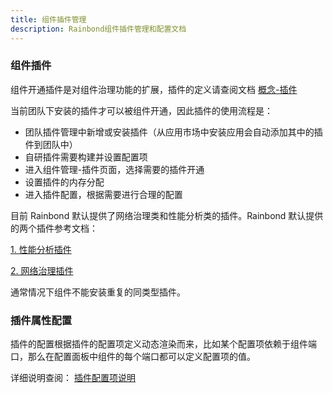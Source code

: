 ```yaml
---
title: 组件插件管理
description: Rainbond组件插件管理和配置文档
---
```


### 组件插件

组件开通插件是对组件治理功能的扩展，插件的定义请查阅文档 [概念-插件](../../../quick-start/get-start/concept/plugin)

当前团队下安装的插件才可以被组件开通，因此插件的使用流程是：

- 团队插件管理中新增或安装插件（从应用市场中安装应用会自动添加其中的插件到团队中）
- 自研插件需要构建并设置配置项
- 进入组件管理-插件页面，选择需要的插件开通
- 设置插件的内存分配
- 进入插件配置，根据需要进行合理的配置

目前 Rainbond 默认提供了网络治理类和性能分析类的插件。Rainbond 默认提供的两个插件参考文档：

[1. 性能分析插件](../../user-manual/plugin-manage/tcm-plugin/)

[2. 网络治理插件](../../user-manual/plugin-manage/mesh-plugin/)

通常情况下组件不能安装重复的同类型插件。

### 插件属性配置

插件的配置根据插件的配置项定义动态渲染而来，比如某个配置项依赖于组件端口，那么在配置面板中组件的每个端口都可以定义配置项的值。

详细说明查阅： [插件配置项说明](../../../quick-start/get-start/concept/plugin#插件配置项)
